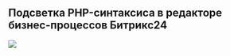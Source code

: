 ## Подсветка PHP-синтаксиса в редакторе бизнес-процессов Битрикс24

![](https://bitcodes.ru/bitrix_extension_2.0.png)